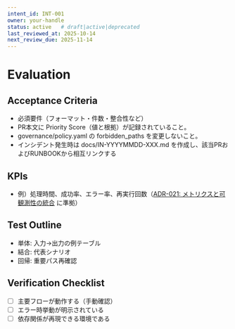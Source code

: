 ```yaml
---
intent_id: INT-001
owner: your-handle
status: active   # draft|active|deprecated
last_reviewed_at: 2025-10-14
next_review_due: 2025-11-14
---
```


# Evaluation

## Acceptance Criteria

- 必須要件（フォーマット・件数・整合性など）
- PR本文に Priority Score（値と根拠）が記録されていること。
- governance/policy.yaml の forbidden_paths を変更しないこと。
- インシデント発生時は docs/IN-YYYYMMDD-XXX.md を作成し、該当PRおよびRUNBOOKから相互リンクする

## KPIs

- 例）処理時間、成功率、エラー率、再実行回数（[ADR-021: メトリクスと可観測性の統合](docs/ADR/ADR-021-metrics-observability.md) に準拠）

## Test Outline

- 単体: 入力→出力の例テーブル
- 結合: 代表シナリオ
- 回帰: 重要パス再確認

## Verification Checklist

- [ ] 主要フローが動作する（手動確認）
- [ ] エラー時挙動が明示されている
- [ ] 依存関係が再現できる環境である

